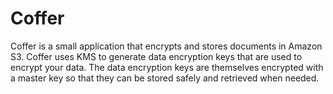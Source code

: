 # Coffer

Coffer is a small application that encrypts and stores documents in 
Amazon S3. Coffer uses KMS to generate data encryption keys that are used
to encrypt your data. The data encryption keys are themselves encrypted
with a master key so that they can be stored safely and retrieved when
needed.
